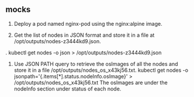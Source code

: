 ## mocks

1. Deploy a pod named nginx-pod using the nginx:alpine image.

2. Get the list of nodes in JSON format and store it in a file at /opt/outputs/nodes-z3444kd9.json.

. kubectl get nodes -o json > /opt/outputs/nodes-z3444kd9.json

1. Use JSON PATH query to retrieve the osImages of all the nodes and store it in a file /opt/outputs/nodes_os_x43kj56.txt.
        kubectl get nodes -o jsonpath='{.items[*].status.nodeInfo.osImage}' > /opt/outputs/nodes_os_x43kj56.txt
The osImages are under the nodeInfo section under status of each node.
